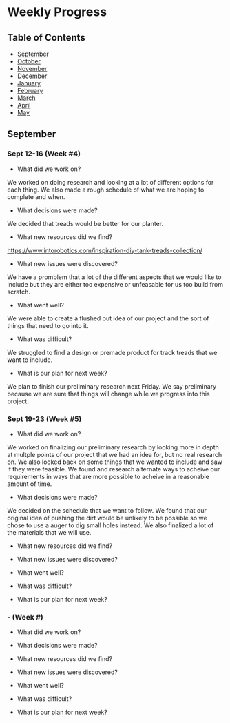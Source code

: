 # Weekly Progress

## Table of Contents
* [September](#September)
* [October](#October)
* [November](#November)
* [December](#December)
* [January](#January)
* [February](#February)
* [March](#March)
* [April](#April)
* [May](#May)

## September

### Sept 12-16 (Week #4)
- What did we work on?

We worked on doing research and looking at a lot of different options for each thing. We also made a rough schedule of what we are hoping to complete and when.

- What decisions were made?

We decided that treads would be better for our planter.

- What new resources did we find?

https://www.intorobotics.com/inspiration-diy-tank-treads-collection/

- What new issues were discovered?

We have a promblem that a lot of the different aspects that we would like to include but they are either too expensive or unfeasable for us too build from scratch.

- What went well?

We were able to create a flushed out idea of our project and the sort of things that need to go into it.

- What was difficult?

We struggled to find a design or premade product for track treads that we want to include. 

- What is our plan for next week?

We plan to finish our preliminary research next Friday. We say preliminary because we are sure that things will change while we progress into this project.


### Sept 19-23 (Week #5)
- What did we work on?

We worked on finalizing our preliminary research by looking more in depth at multple points of our project that we had an idea for, but no real research on. We also looked back on some things that we wanted to include and saw if they were feasible. We found and research alternate ways to acheive our requirements in ways that are more possible to acheive in a reasonable amount of time.

- What decisions were made?

We decided on the schedule that we want to follow. We found that our original idea of pushing the dirt would be unlikely to be possible so we chose to use a auger to dig small holes instead. We also finalized a lot of the materials that we will use.

- What new resources did we find?



- What new issues were discovered?

- What went well?

- What was difficult?

- What is our plan for next week?


###  - (Week #)
- What did we work on?

- What decisions were made?

- What new resources did we find?

- What new issues were discovered?

- What went well?

- What was difficult?

- What is our plan for next week?


